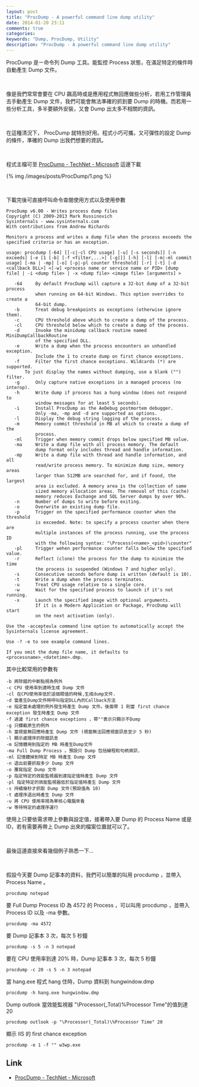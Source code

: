 ```yaml
---
layout: post
title: "ProcDump - A powerful command line dump utility"
date: 2014-01-20 23:11
comments: true
categories: 
keywords: "Dump, ProcDump, Utility"
description: "ProcDump - A powerful command line dump utility"
---
```


ProcDump 是ㄧ命令列 Dump 工具。能監控 Process 狀態，在滿足特定的條件時自動產生 Dump 文件。  

<!-- More -->

<br/>

像是我們常常會要在 CPU 飆高時或是應用程式無回應做些分析，若用工作管理員去手動產生 Dump 文件，我們可能會無法準確的抓到要 Dump 的時機。而若用一些分析工具，多半要額外安裝，又會 Dump 出太多不相關的資訊。

<br/>

在這種清況下， ProcDump 就特別好用。程式小巧可攜，又可彈性的設定 Dump 的條件，準確的 Dump 出我們想要的資訊。  

<br/>

程式主檔可至 [ProcDump - TechNet - Microsoft](http://technet.microsoft.com/zh-tw/sysinternals/dd996900.aspx) 這邊下載  

{% img /images/posts/ProcDump/1.png %}

<br/>

下載完後可直接呼叫命令查閱使用方式以及使用參數  

    ProcDump v6.00 - Writes process dump files
    Copyright (C) 2009-2013 Mark Russinovich
    Sysinternals - www.sysinternals.com
    With contributions from Andrew Richards

    Monitors a process and writes a dump file when the process exceeds the
    specified criteria or has an exception.

    usage: procdump [-64] [[-c|-cl CPU usage] [-u] [-s seconds]] [-n exceeds] [-e [1 [-b] [-f <filter,...>] [-g]]] [-h] [-l] [-m|-ml commit usage] [-ma | -mp] [-o] [-p|-pl counter threshold] [-r] [-t] [-d <callback DLL>] <[-w] <process name or service name or PID> [dump file] | -i <dump file> | -x <dump file> <image file> [arguments] >

       -64     By default ProcDump will capture a 32-bit dump of a 32-bit process
               when running on 64-bit Windows. This option overrides to create a
               64-bit dump.
       -b      Treat debug breakpoints as exceptions (otherwise ignore them).
       -c      CPU threshold above which to create a dump of the process.
       -cl     CPU threshold below which to create a dump of the process.
       -d      Invoke the minidump callback routine named MiniDumpCallbackRoutine
               of the specified DLL.
       -e      Write a dump when the process encounters an unhandled exception.
               Include the 1 to create dump on first chance exceptions.
       -f      Filter the first chance exceptions. Wildcards (*) are supported.
           To just display the names without dumping, use a blank ("") filter.
       -g      Only capture native exceptions in a managed process (no interop).
       -h      Write dump if process has a hung window (does not respond to
               window messages for at least 5 seconds).
       -i      Install ProcDump as the AeDebug postmortem debugger.
               Only -ma, -mp and -d are supported as options.
       -l      Display the debug string logging of the process.
       -m      Memory commit threshold in MB at which to create a dump of the
               process.
       -ml     Trigger when memory commit drops below specified MB value.
       -ma     Write a dump file with all process memory. The default
               dump format only includes thread and handle information.
       -mp     Write a dump file with thread and handle information, and all
               read/write process memory. To minimize dump size, memory areas
               larger than 512MB are searched for, and if found, the largest
               area is excluded. A memory area is the collection of same
               sized memory allocation areas. The removal of this (cache)
               memory reduces Exchange and SQL Server dumps by over 90%.
       -n      Number of dumps to write before exiting.
       -o      Overwrite an existing dump file.
       -p      Trigger on the specified performance counter when the threshold
               is exceeded. Note: to specify a process counter when there are
               multiple instances of the process running, use the process ID
               with the following syntax: "\Process(<name>_<pid>)\counter"
       -pl     Trigger wehen performance counter falls below the specified value.
       -r      Reflect (clone) the process for the dump to minimize the time
               the process is suspended (Windows 7 and higher only).
       -s      Consecutive seconds before dump is written (default is 10).
       -t      Write a dump when the process terminates.
       -u      Treat CPU usage relative to a single core.
       -w      Wait for the specified process to launch if it's not running.
       -x      Launch the specified image with optional arguments.
               If it is a Modern Application or Package, ProcDump will start
               on the next activation (only).

    Use the -accepteula command line option to automatically accept the
    Sysinternals license agreement.

    Use -? -e to see example command lines.

    If you omit the dump file name, it defaults to <processname>_<datetime>.dmp.


其中比較常用的參數有  

    -b 將除錯的中斷點視為例外
    -c CPU 使用率到達時生成 Dump 文件
    -cl 在CPU使用率低於這個閥值的時候,生成dump文件.
    -d 當產生Dump文件時呼叫指定DLL內的Callback方法
    -e 指定當未處理的例外發生時產生 Dump 文件。後面帶 1 則當 first chance exception 發生時產生 Dump 文件
    -f 過濾 first chance exceptions ，帶""表示只顯示不Dump
    -g 只攔截原生的例外
    -h 當視窗無回應時產生 Dump 文件 (視窗無法回應視窗訊息至少 5 秒)
    -l 顯示處理序的除錯訊息
    -m 記憶體用到指定的 MB 時產生Dump文件
    -ma Full Dump Process 。預設只 Dump 包括線程和句柄資訊.
    -ml 記憶體掉到特定 MB 時產生 Dump 文件
    -n 退出前要抓取多少 Dump 文件
    -o 覆寫指定 Dump 文件
    -p 指定特定的效能監視器到達指定值時產生 Dump 文件
    -pl 指定特定的效能監視器低於指定值時產生 Dump 文件
    -s 持續幾秒才抓取 Dump 文件(預設值為 10)
    -t 處理序退出時產生 Dump 文件
    -u 將 CPU 使用率視為單核心電腦來看
    -w 等待特定的處理序運行


使用上只要依需求帶上參數與設定值，接著帶入要 Dump 的 Process Name 或是 ID，若有需要再帶上 Dump 出來的檔案位置就可以了。  

<br/>

最後這邊直接來看幾個例子熟悉一下...  

<br/>

假設今天要 Dump 記事本的資料，我們可以簡單的叫用 procdump ，並帶入 Process Name 。  

    procdump notepad


要 Full Dump Process ID 為 4572 的 Process ，可以叫用 procdump ，並帶入 Process ID 以及 -ma 參數。  

    procdump -ma 4572


要 Dump 記事本 3 次，每次 5 秒鐘  

    procdump -s 5 -n 3 notepad


要在 CPU 使用率到達 20% 時，Dump 記事本 3 次，每次 5 秒鐘  

    procdump -c 20 -s 5 -n 3 notepad


當 hang.exe 程式 hang 住時，Dump 資料到 hungwindow.dmp  

    procdump -h hang.exe hungwindow.dmp


Dump outlook 當效能監視器 "\Processor(_Total)\%Processor Time"的值到達 20  

    procdump outlook -p "\Processor(_Total)\%Processor Time" 20


顯示 IIS 的 first chance exception  

    procdump -e 1 -f "" w3wp.exe


Link
----
* [ProcDump - TechNet - Microsoft](http://technet.microsoft.com/zh-tw/sysinternals/dd996900.aspx)
